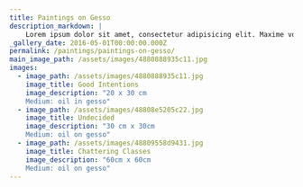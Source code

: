 ```yaml
---
title: Paintings on Gesso
description_markdown: |
    Lorem ipsum dolor sit amet, consectetur adipisicing elit. Maxime voluptate, dicta ex incidunt harum id vitae itaque alias voluptates pariatur! Aliquid expedita rerum autem vel est pariatur, quibusdam consectetur, aliquam!
_gallery_date: 2016-05-01T00:00:00.000Z
permalink: /paintings/paintings-on-gesso/
main_image_path: /assets/images/4880888935c11.jpg
images:
  - image_path: /assets/images/4880888935c11.jpg
    image_title: Good Intentions
    image_description: "20 x 30 cm
    Medium: oil in gesso"
  - image_path: /assets/images/48808e5205c22.jpg
    image_title: Undecided
    image_description: "30 cm x 30cm
    Medium: oil on gesso"
  - image_path: /assets/images/48809558d9431.jpg
    image_title: Chattering Classes
    image_description: "60cm x 60cm
    Medium: oil on gesso"
---
```

